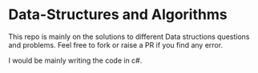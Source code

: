 # Data-Structures and Algorithms

This repo is mainly on the solutions to different Data structions questions and problems. Feel free to fork or raise a PR if you find any error.

I would be mainly writing the code in c#.
